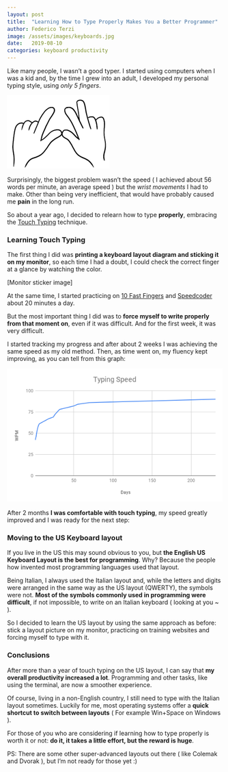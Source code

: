 ```yaml
---
layout: post
title:  "Learning How to Type Properly Makes You a Better Programmer"
author: Federico Terzi
image: /assets/images/keyboards.jpg
date:   2019-08-10
categories: keyboard productivity
---
```

Like many people, I wasn’t a good typer. I started using computers when I was a kid and, by the time I grew into an adult, I developed my personal typing style, using *only 5 fingers*. 

![Fingers](/assets/images/hands.png)

Surprisingly, the biggest problem wasn’t the speed ( I achieved about 56 words per minute, an average speed ) but the *wrist movements* I had to make. Other than being very inefficient, that would have probably caused me **pain** in the long run.

So about a year ago, I decided to relearn how to type **properly**, embracing the [Touch Typing](https://en.wikipedia.org/wiki/Touch_typing) technique.

### Learning Touch Typing

The first thing I did was **printing a keyboard layout diagram and sticking it on my monitor**, so each time I had a doubt, I could check the correct finger at a glance by watching the color.


[Monitor sticker image]

At the same time, I started practicing on [10 Fast Fingers](https://10fastfingers.com/typing-test/english) and [Speedcoder](http://www.speedcoder.net) about 20 minutes a day.

But the most important thing I did was to **force myself to write properly from that moment on**, even if it was difficult. And for the first week, it was very difficult. 

I started tracking my progress and after about 2 weeks I was achieving the same speed as my old method. Then, as time went on, my fluency kept improving, as you can tell from this graph:

![Typing Speed Graph](/assets/images/typingspeedgraph.png)

After 2 months **I was comfortable with touch typing**, my speed greatly improved and I was ready for the next step:

### Moving to the US Keyboard layout

If you live in the US this may sound obvious to you, but **the English US Keyboard Layout is the best for programming**. Why? Because the people how invented most programming languages used that layout.

Being Italian, I always used the Italian layout and, while the letters and digits were arranged in the same way as the US layout (QWERTY), the symbols were not. **Most of the symbols commonly used in programming were difficult**, if not impossible, to write on an Italian keyboard ( looking at you ~ ).

So I decided to learn the US layout by using the same approach as before: stick a layout picture on my monitor, practicing on training websites and forcing myself to type with it.

### Conclusions

After more than a year of touch typing on the US layout, I can say that **my overall productivity increased a lot**. Programming and other tasks, like using the terminal, are now a smoother experience.

Of course, living in a non-English country, I still need to type with the Italian layout sometimes. Luckily for me, most operating systems offer a **quick shortcut to switch between layouts** ( For example Win+Space on Windows ).

For those of you who are considering if learning how to type properly is worth it or not: **do it, it takes a little effort, but the reward is huge**.

PS: There are some other super-advanced layouts out there ( like Colemak and Dvorak ), but I’m not ready for those yet :)

